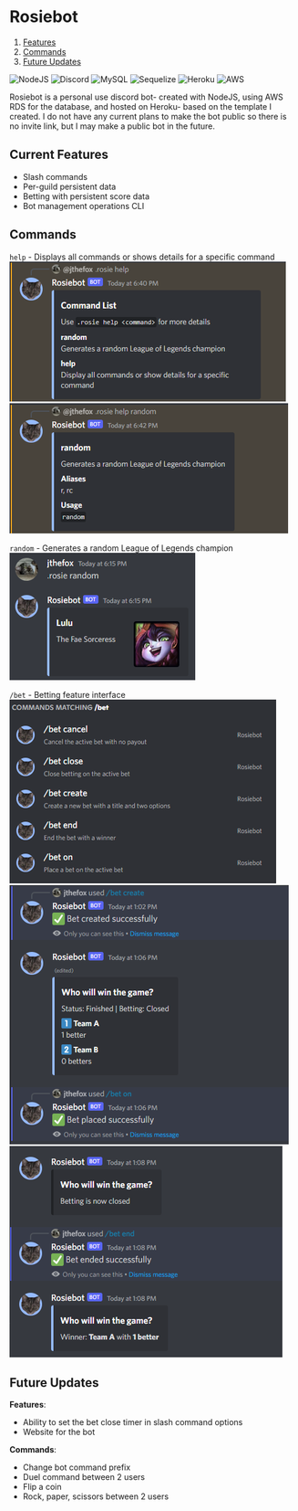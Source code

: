 # Rosiebot

1. [Features](#current-features)
2. [Commands](#commands)
3. [Future Updates](#future-updates)

![NodeJS](https://img.shields.io/badge/node.js-6DA55F?style=for-the-badge&logo=node.js&logoColor=white)
![Discord](https://img.shields.io/badge/discord.js-%237289DA.svg?style=for-the-badge&logo=discord&logoColor=white)
![MySQL](https://img.shields.io/badge/mysql-%2300f.svg?style=for-the-badge&logo=mysql&logoColor=white)
![Sequelize](https://img.shields.io/badge/Sequelize-52B0E7?style=for-the-badge&logo=Sequelize&logoColor=white)
![Heroku](https://img.shields.io/badge/heroku-%23430098.svg?style=for-the-badge&logo=heroku&logoColor=white)
![AWS](https://img.shields.io/badge/AWS-%23FF9900.svg?style=for-the-badge&logo=amazon-aws&logoColor=white)

Rosiebot is a personal use discord bot- created with NodeJS, using AWS RDS for the database, and hosted on Heroku- based on the template I created. I do not have any current plans to make the bot public so there is no invite link, but I may make a public bot in the future.

## Current Features
- Slash commands
- Per-guild persistent data
- Betting with persistent score data
- Bot management operations CLI

## Commands
`help` - Displays all commands or shows details for a specific command<br>
![Basic usage of the help command](./assets/cmd-help1.png)
![Usage of the help command for a specific command](./assets/cmd-help2.png)

`random` - Generates a random League of Legends champion<br>
![Usage of the random command](./assets/cmd-random.png)

`/bet` - Betting feature interface<br>
![List of available bet commands](./assets/cmd-bet1.png)<br>
![Creating and placing a bet with /bet](./assets/cmd-bet2.png)
![Closing and ending a bet with /bet](./assets/cmd-bet3.png)

## Future Updates
**Features**:
- Ability to set the bet close timer in slash command options
- Website for the bot

**Commands**:
- Change bot command prefix
- Duel command between 2 users
- Flip a coin 
- Rock, paper, scissors between 2 users

